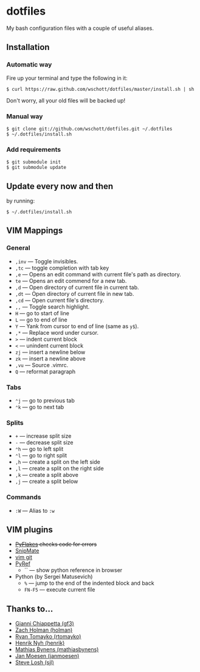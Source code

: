 # dotfiles

My bash configuration files with a couple of useful aliases.


## Installation

### Automatic way

Fire up your terminal and type the following in it:

    $ curl https://raw.github.com/wschott/dotfiles/master/install.sh | sh

Don't worry, all your old files will be backed up!

### Manual way

    $ git clone git://github.com/wschott/dotfiles.git ~/.dotfiles
    $ ~/.dotfiles/install.sh

### Add requirements

    $ git submodule init
    $ git submodule update


## Update every now and then

by running:

    $ ~/.dotfiles/install.sh


## VIM Mappings

### General

- `,inv` — Toggle invisibles.
- `,tc` — toggle completion with tab key
- `,e` — Opens an edit command with current file's path as directory.
- `te` — Opens an edit commend for a new tab.
- `,d` — Open directory of current file in current tab.
- `,dt` — Open directory of current file in new tab.
- `,cd` — Open current file's directory.
- `,,` — Toggle search highlight.
- `H` — go to start of line
- `L` — go to end of line
- `Y` — Yank from cursor to end of line (same as `y$`).
- `,*` — Replace word under cursor.
- `>` — indent current block
- `<` — unindent current block
- `zj` — insert a newline below
- `zk` — insert a newline above
- `,vu` — Source .vimrc.
- `Q` — reformat paragraph

### Tabs

- `⌃j` — go to previous tab
- `⌃k` — go to next tab

### Splits

- `+` — increase split size
- `-` — decrease split size
- `⌃h` — go to left split
- `⌃l` — go to right split
- `,h` — create a split on the left side
- `,l` — create a split on the right side
- `,k` — create a split above
- `,j` — create a split below

### Commands

- `:W` — Alias to `:w`


## VIM plugins

- <strike>[PyFlakes](https://github.com/kevinw/pyflakes-vim) checks code for errors</strike>
- [SnipMate](http://www.vim.org/scripts/script.php?script_id=2540)
- [vim git](https://github.com/tpope/vim-git)
- [PyRef](https://github.com/xolox/vim-pyref)
    - `` — show python reference in browser
- Python (by Sergei Matusevich)
    - `%` — jump to the end of the indented block and back
    - `FN-F5` — execute current file


## Thanks to...

- [Gianni Chiappetta (gf3)](https://github.com/gf3/dotfiles)
- [Zach Holman (holman)](https://github.com/holman/dotfiles)
- [Ryan Tomayko (rtomayko)](https://github.com/rtomayko/dotfiles)
- [Henrik Nyh (henrik)](https://github.com/henrik/dotfiles)
- [Mathias Bynens (mathiasbynens)](https://github.com/mathiasbynens/dotfiles)
- [Jan Moesen (janmoesen)](https://github.com/janmoesen/tilde)
- [Steve Losh (sjl)](https://bitbucket.org/sjl/dotfiles)
